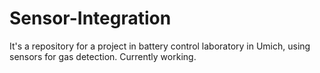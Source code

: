 # Sensor-Integration
It's a repository for a project in battery control laboratory in Umich, using sensors for gas detection. Currently working.
